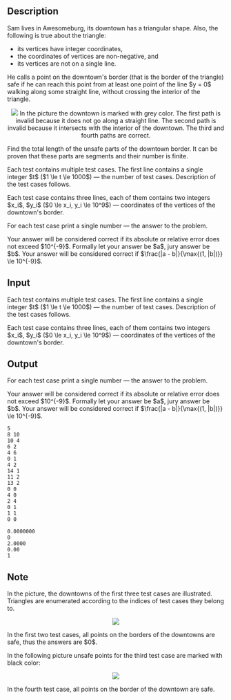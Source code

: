 ## Description

<div><p>Sam lives in Awesomeburg, its downtown has a triangular shape. Also, the following is true about the triangle:</p><ul> <li> its vertices have integer coordinates, </li><li> the coordinates of vertices are non-negative, and </li><li> its vertices are not on a single line. </li></ul><p>He calls a point on the downtown's border (that is the border of the triangle) <span class="tex-font-style-it">safe</span> if he can reach this point from <span class="tex-font-style-bf">at least one point</span> of the line $y = 0$ walking along some <span class="tex-font-style-bf">straight line</span>, without crossing the interior of the triangle.</p><center> <img class="tex-graphics" src="file://VSWm2wpV.png" style="max-width: 100.0%;max-height: 100.0%;"> <span class="tex-font-size-small">In the picture the downtown is marked with grey color. The first path is invalid because it does not go along a straight line. The second path is invalid because it intersects with the interior of the downtown. The third and fourth paths are correct.</span> </center><p>Find the total length of the unsafe parts of the downtown border. It can be proven that these parts are segments and their number is finite.</p></div><div class="input-specification"><p>Each test contains multiple test cases. The first line contains a single integer $t$ ($1 \le t \le 1000$) — the number of test cases. Description of the test cases follows.</p><p>Each test case contains three lines, each of them contains two integers $x_i$, $y_i$ ($0 \le x_i, y_i \le 10^9$)&nbsp;— coordinates of the vertices of the downtown's border.</p></div><div class="output-specification"><p>For each test case print a single number&nbsp;— the answer to the problem.</p><p>Your answer will be considered correct if its absolute or relative error does not exceed $10^{-9}$. Formally let your answer be $a$, jury answer be $b$. Your answer will be considered correct if $\frac{|a - b|}{\max{(1, |b|)}} \le 10^{-9}$.</p></div>

## Input

<p>Each test contains multiple test cases. The first line contains a single integer $t$ ($1 \le t \le 1000$) — the number of test cases. Description of the test cases follows.</p><p>Each test case contains three lines, each of them contains two integers $x_i$, $y_i$ ($0 \le x_i, y_i \le 10^9$)&nbsp;— coordinates of the vertices of the downtown's border.</p>

## Output

<p>For each test case print a single number&nbsp;— the answer to the problem.</p><p>Your answer will be considered correct if its absolute or relative error does not exceed $10^{-9}$. Formally let your answer be $a$, jury answer be $b$. Your answer will be considered correct if $\frac{|a - b|}{\max{(1, |b|)}} \le 10^{-9}$.</p>





```input1
5
8 10
10 4
6 2
4 6
0 1
4 2
14 1
11 2
13 2
0 0
4 0
2 4
0 1
1 1
0 0
```




```output1
0.0000000
0
2.0000
0.00
1
```



## Note

<p>In the picture, the downtowns of the first three test cases are illustrated. Triangles are enumerated according to the indices of test cases they belong to.</p><center> <img class="tex-graphics" src="file://LOdEm7y1.png" style="max-width: 100.0%;max-height: 100.0%;"> </center><p>In the first two test cases, all points on the borders of the downtowns are safe, thus the answers are $0$.</p><p>In the following picture unsafe points for the third test case are marked with black color:</p><center> <img class="tex-graphics" src="file://GOwKxdec.png" style="max-width: 100.0%;max-height: 100.0%;"> </center><p>In the fourth test case, all points on the border of the downtown are safe.</p>
